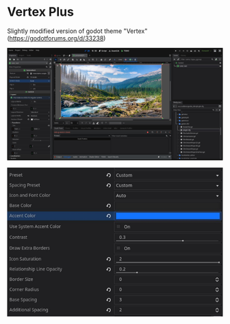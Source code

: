 # Vertex Plus

Slightly modified version of godot theme "Vertex"
(https://godotforums.org/d/33238)



![preview](/preview.jpg)

![theme_settings](/theme_settings.jpg)